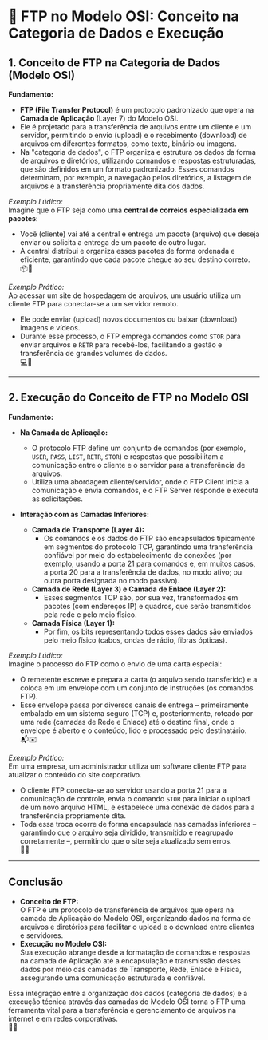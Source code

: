 # 📁 FTP no Modelo OSI: Conceito na Categoria de Dados e Execução

## 1. Conceito de FTP na Categoria de Dados (Modelo OSI)
**Fundamento:**  
- **FTP (File Transfer Protocol)** é um protocolo padronizado que opera na **Camada de Aplicação** (Layer 7) do Modelo OSI.  
- Ele é projetado para a transferência de arquivos entre um cliente e um servidor, permitindo o envio (upload) e o recebimento (download) de arquivos em diferentes formatos, como texto, binário ou imagens.  
- Na "categoria de dados", o FTP organiza e estrutura os dados da forma de arquivos e diretórios, utilizando comandos e respostas estruturadas, que são definidos em um formato padronizado. Esses comandos determinam, por exemplo, a navegação pelos diretórios, a listagem de arquivos e a transferência propriamente dita dos dados.

*Exemplo Lúdico:*  
Imagine que o FTP seja como uma **central de correios especializada em pacotes**:  
- Você (cliente) vai até a central e entrega um pacote (arquivo) que deseja enviar ou solicita a entrega de um pacote de outro lugar.  
- A central distribui e organiza esses pacotes de forma ordenada e eficiente, garantindo que cada pacote chegue ao seu destino correto.  
📦🚚

*Exemplo Prático:*  
Ao acessar um site de hospedagem de arquivos, um usuário utiliza um cliente FTP para conectar-se a um servidor remoto.  
- Ele pode enviar (upload) novos documentos ou baixar (download) imagens e vídeos.  
- Durante esse processo, o FTP emprega comandos como `STOR` para enviar arquivos e `RETR` para recebê-los, facilitando a gestão e transferência de grandes volumes de dados.  
💻📁

---

## 2. Execução do Conceito de FTP no Modelo OSI
**Fundamento:**  
- **Na Camada de Aplicação:**  
  - O protocolo FTP define um conjunto de comandos (por exemplo, `USER`, `PASS`, `LIST`, `RETR`, `STOR`) e respostas que possibilitam a comunicação entre o cliente e o servidor para a transferência de arquivos.
  - Utiliza uma abordagem cliente/servidor, onde o FTP Client inicia a comunicação e envia comandos, e o FTP Server responde e executa as solicitações.

- **Interação com as Camadas Inferiores:**  
  - **Camada de Transporte (Layer 4):**  
    - Os comandos e os dados do FTP são encapsulados tipicamente em segmentos do protocolo TCP, garantindo uma transferência confiável por meio do estabelecimento de conexões (por exemplo, usando a porta 21 para comandos e, em muitos casos, a porta 20 para a transferência de dados, no modo ativo; ou outra porta designada no modo passivo).
  - **Camada de Rede (Layer 3) e Camada de Enlace (Layer 2):**  
    - Esses segmentos TCP são, por sua vez, transformados em pacotes (com endereços IP) e quadros, que serão transmitidos pela rede e pelo meio físico.
  - **Camada Física (Layer 1):**  
    - Por fim, os bits representando todos esses dados são enviados pelo meio físico (cabos, ondas de rádio, fibras ópticas).

*Exemplo Lúdico:*  
Imagine o processo do FTP como o envio de uma carta especial:  
- O remetente escreve e prepara a carta (o arquivo sendo transferido) e a coloca em um envelope com um conjunto de instruções (os comandos FTP).  
- Esse envelope passa por diversos canais de entrega – primeiramente embalado em um sistema seguro (TCP) e, posteriormente, roteado por uma rede (camadas de Rede e Enlace) até o destino final, onde o envelope é aberto e o conteúdo, lido e processado pelo destinatário.  
📬✉️

*Exemplo Prático:*  
Em uma empresa, um administrador utiliza um software cliente FTP para atualizar o conteúdo do site corporativo.  
- O cliente FTP conecta-se ao servidor usando a porta 21 para a comunicação de controle, envia o comando `STOR` para iniciar o upload de um novo arquivo HTML, e estabelece uma conexão de dados para a transferência propriamente dita.  
- Toda essa troca ocorre de forma encapsulada nas camadas inferiores – garantindo que o arquivo seja dividido, transmitido e reagrupado corretamente –, permitindo que o site seja atualizado sem erros.  
🏢🔄

---

## Conclusão
- **Conceito de FTP:**  
  O FTP é um protocolo de transferência de arquivos que opera na camada de Aplicação do Modelo OSI, organizando dados na forma de arquivos e diretórios para facilitar o upload e o download entre clientes e servidores.  
- **Execução no Modelo OSI:**  
  Sua execução abrange desde a formatação de comandos e respostas na camada de Aplicação até a encapsulação e transmissão desses dados por meio das camadas de Transporte, Rede, Enlace e Física, assegurando uma comunicação estruturada e confiável.

Essa integração entre a organização dos dados (categoria de dados) e a execução técnica através das camadas do Modelo OSI torna o FTP uma ferramenta vital para a transferência e gerenciamento de arquivos na internet e em redes corporativas.  
🌟📡